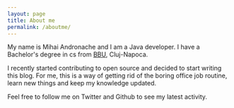 ```yaml
---
layout: page
title: About me
permalink: /aboutme/
---
```


My name is Mihai Andronache and I am a Java developer. I have a Bachelor's degree in cs from [BBU](http://www.cs.ubbcluj.ro/en/), Cluj-Napoca.

I recently started contributing to open source and decided to start writing this blog. For me, this is a way of getting rid of the boring office job routine, learn new things and keep my knowledge updated.

Feel free to follow me on Twitter and Github to see my latest activity.


